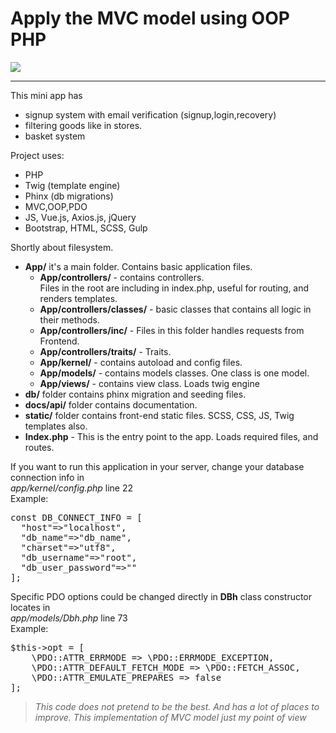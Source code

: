 # Apply the MVC model using OOP PHP

![](https://i.ibb.co/0ZDp5Lr/Screenshot-46.png)

<hr>

This mini app has
- signup system with email verification (signup,login,recovery)
- filtering goods like in stores.
- basket system

Project uses:
- PHP
- Twig (template engine)
- Phinx (db migrations)
- MVC,OOP,PDO
- JS, Vue.js, Axios.js, jQuery
- Bootstrap, HTML, SCSS, Gulp

Shortly about filesystem.
- **App/** it's a main folder. Contains basic application files.
  - **App/controllers/** - contains controllers.
  <br>Files in the root are including in index.php, useful for routing, and renders templates.
  - **App/controllers/classes/** - basic classes that contains all logic in their methods.
  - **App/controllers/inc/** - Files in this folder handles requests from Frontend.
  - **App/controllers/traits/** - Traits.
  - **App/kernel/** - contains autoload and config files.
  - **App/models/** - contains models classes. One class is one model. 
  - **App/views/** - contains view class. Loads twig engine
- **db/** folder contains phinx migration and seeding files.
- **docs/api/** folder contains documentation.
- **static/** folder contains front-end static files. SCSS, CSS, JS, Twig templates also.
- **Index.php** - This is the entry point to the app. Loads required files, and routes.

If you want to run this application in your server, change your database connection info in 
<br>*app/kernel/config.php* line 22
<br>Example:
<pre>const DB_CONNECT_INFO = [
  "host"=>"localhost",
  "db_name"=>"db_name",
  "charset"=>"utf8",
  "db_username"=>"root",
  "db_user_password"=>""
];</pre>

Specific PDO options could be changed directly in **DBh** class constructor locates in 
<br>*app/models/Dbh.php* line 73
<br>Example: 
<pre>
$this->opt = [
    \PDO::ATTR_ERRMODE => \PDO::ERRMODE_EXCEPTION,
    \PDO::ATTR_DEFAULT_FETCH_MODE => \PDO::FETCH_ASSOC,
    \PDO::ATTR_EMULATE_PREPARES => false
];
</pre>

>*This code does not pretend to be the best. And has a lot of places to improve. This implementation of MVC model just my point of view*
